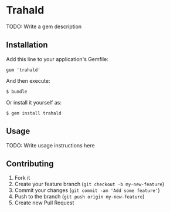 # Trahald

TODO: Write a gem description

## Installation

Add this line to your application's Gemfile:

    gem 'trahald'

And then execute:

    $ bundle

Or install it yourself as:

    $ gem install trahald

## Usage

TODO: Write usage instructions here

## Contributing

1. Fork it
2. Create your feature branch (`git checkout -b my-new-feature`)
3. Commit your changes (`git commit -am 'Add some feature'`)
4. Push to the branch (`git push origin my-new-feature`)
5. Create new Pull Request
